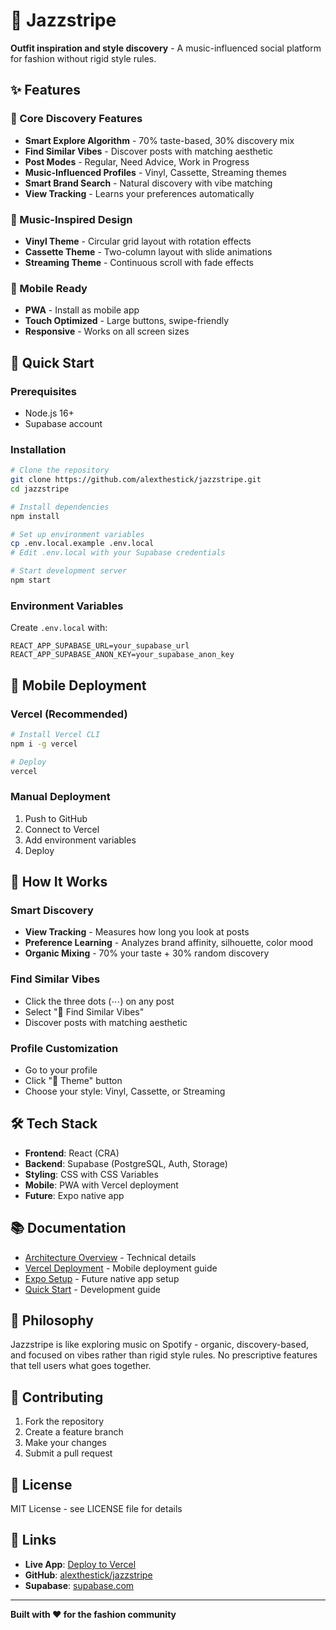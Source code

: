# 🎵 Jazzstripe

**Outfit inspiration and style discovery** - A music-influenced social platform for fashion without rigid style rules.

## ✨ Features

### 🎯 Core Discovery Features
- **Smart Explore Algorithm** - 70% taste-based, 30% discovery mix
- **Find Similar Vibes** - Discover posts with matching aesthetic
- **Post Modes** - Regular, Need Advice, Work in Progress
- **Music-Influenced Profiles** - Vinyl, Cassette, Streaming themes
- **Smart Brand Search** - Natural discovery with vibe matching
- **View Tracking** - Learns your preferences automatically

### 🎨 Music-Inspired Design
- **Vinyl Theme** - Circular grid layout with rotation effects
- **Cassette Theme** - Two-column layout with slide animations
- **Streaming Theme** - Continuous scroll with fade effects

### 📱 Mobile Ready
- **PWA** - Install as mobile app
- **Touch Optimized** - Large buttons, swipe-friendly
- **Responsive** - Works on all screen sizes

## 🚀 Quick Start

### Prerequisites
- Node.js 16+
- Supabase account

### Installation
```bash
# Clone the repository
git clone https://github.com/alexthestick/jazzstripe.git
cd jazzstripe

# Install dependencies
npm install

# Set up environment variables
cp .env.local.example .env.local
# Edit .env.local with your Supabase credentials

# Start development server
npm start
```

### Environment Variables
Create `.env.local` with:
```
REACT_APP_SUPABASE_URL=your_supabase_url
REACT_APP_SUPABASE_ANON_KEY=your_supabase_anon_key
```

## 📱 Mobile Deployment

### Vercel (Recommended)
```bash
# Install Vercel CLI
npm i -g vercel

# Deploy
vercel
```

### Manual Deployment
1. Push to GitHub
2. Connect to Vercel
3. Add environment variables
4. Deploy

## 🎵 How It Works

### Smart Discovery
- **View Tracking** - Measures how long you look at posts
- **Preference Learning** - Analyzes brand affinity, silhouette, color mood
- **Organic Mixing** - 70% your taste + 30% random discovery

### Find Similar Vibes
- Click the three dots (⋯) on any post
- Select "🎵 Find Similar Vibes"
- Discover posts with matching aesthetic

### Profile Customization
- Go to your profile
- Click "🎵 Theme" button
- Choose your style: Vinyl, Cassette, or Streaming

## 🛠 Tech Stack

- **Frontend**: React (CRA)
- **Backend**: Supabase (PostgreSQL, Auth, Storage)
- **Styling**: CSS with CSS Variables
- **Mobile**: PWA with Vercel deployment
- **Future**: Expo native app

## 📚 Documentation

- [Architecture Overview](ARCHITECTURE.md) - Technical details
- [Vercel Deployment](VERCEL_DEPLOYMENT.md) - Mobile deployment guide
- [Expo Setup](EXPO_SETUP.md) - Future native app setup
- [Quick Start](QUICK_START.md) - Development guide

## 🎯 Philosophy

Jazzstripe is like exploring music on Spotify - organic, discovery-based, and focused on vibes rather than rigid style rules. No prescriptive features that tell users what goes together.

## 🤝 Contributing

1. Fork the repository
2. Create a feature branch
3. Make your changes
4. Submit a pull request

## 📄 License

MIT License - see LICENSE file for details

## 🔗 Links

- **Live App**: [Deploy to Vercel](https://vercel.com)
- **GitHub**: [alexthestick/jazzstripe](https://github.com/alexthestick/jazzstripe)
- **Supabase**: [supabase.com](https://supabase.com)

---

**Built with ❤️ for the fashion community**
